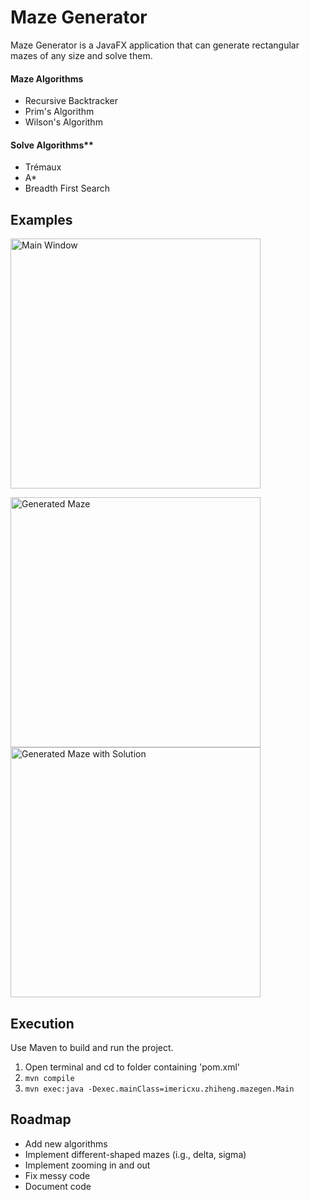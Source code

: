 # Maze Generator
Maze Generator is a JavaFX application that can generate rectangular mazes of any size and solve them.

#### Maze Algorithms
* Recursive Backtracker
* Prim's Algorithm
* Wilson's Algorithm

#### Solve Algorithms**
* Trémaux
* A*
* Breadth First Search

## Examples
<img alt="Main Window" src="../assets/Main%20Window.png?raw=true" width="400" />
<p float="left">
  <img alt="Generated Maze" src="../assets/Generated%20Maze.png?raw=true" width="400" />
  <img alt="Generated Maze with Solution" src="../assets/Generated%20Maze%20with%20Solution.png?raw=true" width="400" />
</p>

## Execution
Use Maven to build and run the project.

1. Open terminal and cd to folder containing 'pom.xml'
2. `mvn compile`
3. `mvn exec:java -Dexec.mainClass=imericxu.zhiheng.mazegen.Main`

## Roadmap
* Add new algorithms
* Implement different-shaped mazes (i.g., delta, sigma)
* Implement zooming in and out
* Fix messy code
* Document code
